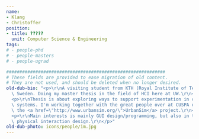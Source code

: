```yaml
---
name:
- Klang
- Christoffer
position:
- title: ?????
  unit: Computer Science & Engineering
tags:
# - people-phd
# - people-masters
# - people-ugrad

############################################################
# These fields are provided to ease migration of old content.
# They are not used, and should be deleted when no longer desired.
old-dub-bio: "<p>\r\nA visiting student from KTH (Royal Institute of Technology) in\
  \ Sweden. Doing my master thesis in the field of HCI here at UW.\r\n</p> \r\n\r\n\
  <p>\r\nThesis is about exploring ways to support experimentation in complex computer\
  \ systems. I'm working together with the great people over at CUSPA on the GUI for\
  \ the <a href=\"http://www.urbansim.org/\">UrbanSim</a> project.\r\n</p>\r\n\r\n\
  <p>\r\nMain interests is mainly GUI design/programming, but also in the field of\
  \ physical interaction design.\r\n</p>"
old-dub-photo: icons/people/im.jpg
---
```

